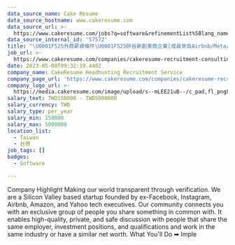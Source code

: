 ```yaml
---
data_source_name: Cake Resume
data_source_hostname: www.cakeresume.com
data_source_url: >-
  https://www.cakeresume.com/jobs?q=software&refinementList%5Blang_name%5D%5B0%5D=English&refinementList%5Bsalary_type%5D=per_year&range%5Bsalary_range%5D%5Bmin%5D=1000000&page=2
data_source_internal_id: '57572'
title: "\U0001F525外商薪資條件\U0001F525矽谷新創美商企業[成員來自Airbnb/Meta/Yahoo等企業]開發資訊驗證類型產品 - Full Stack Engineer/Software Engineer - CHH"
job_url: >-
  https://www.cakeresume.com/companies/cakeresume-recruitment-consulting/jobs/8dcf73
date: 2023-05-08T09:32:19.448Z
company_name: CakeResume Headhunting Recruitment Service
company_page_url: 'https://www.cakeresume.com/companies/cakeresume-recruitment-consulting'
company_logo_url: >-
  https://media.cakeresume.com/image/upload/s--mLEE21uB--/c_pad,fl_png8,h_200,w_200/v1620881212/vdbipassrdfr8omwzeq6.png
salary_text: TWD150000 - TWD5000000
salary_currency: TWD
salary_type: per_year
salary_min: 150000
salary_max: 5000000
location_list:
  - Taiwan
  - 台灣
job_tags: []
badges:
  - Software

---
```


Company Highlight Making our world transparent through verification. We are a Silicon Valley based startup founded by ex-Facebook, Instagram, Airbnb, Amazon, and Yahoo tech executives. Our community connects you with an exclusive group of people you share something in common with. It enables high-quality, private, and safe discussion with people that share the same employer, investment positions, and qualifications and work in the same industry or have a similar net worth. What You'll Do ➡ Imple